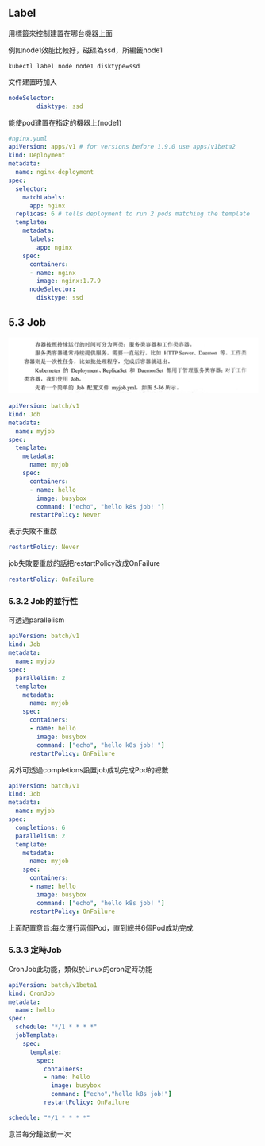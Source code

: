 ## Label
用標籤來控制建置在哪台機器上面

例如node1效能比較好，磁碟為ssd，所編籤node1
```
kubectl label node node1 disktype=ssd
```
文件建置時加入
```yaml
nodeSelector:
        disktype: ssd
```
能使pod建置在指定的機器上(node1)

```yaml
#nginx.yuml
apiVersion: apps/v1 # for versions before 1.9.0 use apps/v1beta2
kind: Deployment
metadata:
  name: nginx-deployment
spec:
  selector:
    matchLabels:
      app: nginx
  replicas: 6 # tells deployment to run 2 pods matching the template
  template:
    metadata:
      labels:
        app: nginx
    spec:
      containers:
      - name: nginx
        image: nginx:1.7.9
      nodeSelector:
        disktype: ssd
```
## 5.3 Job
![](image/5.3a.PNG)
```yml
apiVersion: batch/v1
kind: Job
metadata:
  name: myjob
spec:
  template:
    metadata:
      name: myjob
    spec:
      containers:
      - name: hello
        image: busybox
        command: ["echo", "hello k8s job! "]
      restartPolicy: Never
```
表示失敗不重啟
```yml
restartPolicy: Never
```
job失敗要重啟的話把restartPolicy改成OnFailure
```yml
restartPolicy: OnFailure
```
### 5.3.2 Job的並行性
可透過parallelism
```yml
apiVersion: batch/v1
kind: Job
metadata:
  name: myjob
spec:
  parallelism: 2
  template:
    metadata:
      name: myjob
    spec:
      containers:
      - name: hello
        image: busybox
        command: ["echo", "hello k8s job! "]
      restartPolicy: OnFailure
```
另外可透過completions設置job成功完成Pod的總數
```yml
apiVersion: batch/v1
kind: Job
metadata:
  name: myjob
spec:
  completions: 6
  parallelism: 2
  template:
    metadata:
      name: myjob
    spec:
      containers:
      - name: hello
        image: busybox
        command: ["echo", "hello k8s job! "]
      restartPolicy: OnFailure
```
上面配置意旨:每次運行兩個Pod，直到總共6個Pod成功完成
### 5.3.3 定時Job
CronJob此功能，類似於Linux的cron定時功能
```yml
apiVersion: batch/v1beta1
kind: CronJob
metadata:
  name: hello
spec:
  schedule: "*/1 * * * *"
  jobTemplate:
    spec:
      template:
        spec:
          containers:
          - name: hello
            image: busybox
            command: ["echo","hello k8s job!"]
          restartPolicy: OnFailure
```
```yml
schedule: "*/1 * * * *"
```
意旨每分鐘啟動一次